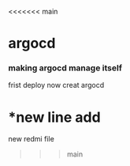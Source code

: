 <<<<<<< main
# argocd
### making argocd manage itself 
frist deploy
now creat argocd

***new line add**
=====
new redmi file
>>>main
